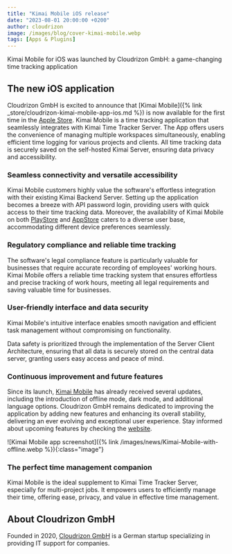 ```yaml
---
title: "Kimai Mobile iOS release"
date: "2023-08-01 20:00:00 +0200"
author: cloudrizon
image: /images/blog/cover-kimai-mobile.webp
tags: [Apps & Plugins]
---
```


Kimai Mobile for iOS was launched by Cloudrizon GmbH: a game-changing time tracking application

## The new iOS application

Cloudrizon GmbH is excited to announce that [Kimai Mobile]({% link _store/cloudrizon-kimai-mobile-app-ios.md %}) is now available for the first time in the [Apple Store](https://apps.apple.com/us/app/kimai-mobile/id1563933145). 
Kimai Mobile is a time tracking application that seamlessly integrates with Kimai Time Tracker Server. 
The App offers users the convenience of managing multiple workspaces simultaneously, enabling efficient time logging for various projects and clients. All time tracking data is securely saved on the self-hosted Kimai Server, ensuring data privacy and accessibility.  

### Seamless connectivity and versatile accessibility  

Kimai Mobile customers highly value the software's effortless integration with their existing Kimai Backend Server. 
Setting up the application becomes a breeze with API password login, providing users with quick access to their time tracking data. 
Moreover, the availability of Kimai Mobile on both [PlayStore](https://play.google.com/store/apps/details?id=de.cloudrizon.kimaimobile&pcampaignid=pcampaignidMKT-Other-global-all-co-prtnr-py-PartBadge-Mar2515-1&pli=1) and [AppStore](https://apps.apple.com/us/app/kimai-mobile/id1563933145) caters to a diverse user base, accommodating different device preferences seamlessly.  

### Regulatory compliance and reliable time tracking  

The software's legal compliance feature is particularly valuable for businesses that require accurate recording of employees' working hours. 
Kimai Mobile offers a reliable time tracking system that ensures effortless and precise tracking of work hours, meeting all legal requirements and saving valuable time for businesses.  

### User-friendly interface and data security  

Kimai Mobile's intuitive interface enables smooth navigation and efficient task management without compromising on functionality.  

Data safety is prioritized through the implementation of the Server Client Architecture, ensuring that all data is securely stored on the central data server, granting users easy access and peace of mind.  

### Continuous improvement and future features  

Since its launch, [Kimai Mobile](https://www.kimaimobile.com/) has already received several updates, including the introduction of offline mode, dark mode, and additional language options. 
Cloudrizon GmbH remains dedicated to improving the application by adding new features and enhancing its overall stability, delivering an ever evolving and exceptional user experience. 
Stay informed about upcoming features by checking the [website](https://www.kimaimobile.com/features/).  

![Kimai Mobile app screenshot]({% link /images/news/Kimai-Mobile-with-offline.webp %}){:class="image"}

### The perfect time management companion  

Kimai Mobile is the ideal supplement to Kimai Time Tracker Server, especially for multi-project jobs. 
It empowers users to efficiently manage their time, offering ease, privacy, and value in effective time management.  

## About Cloudrizon GmbH  

Founded in 2020, [Cloudrizon GmbH](https://cloudrizon.de/) is a German startup specializing in providing IT support for companies. 
